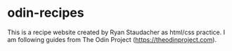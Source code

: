 # odin-recipes

This is a recipe website created by Ryan Staudacher as html/css practice. I am following guides from The Odin Project (https://theodinproject.com). 